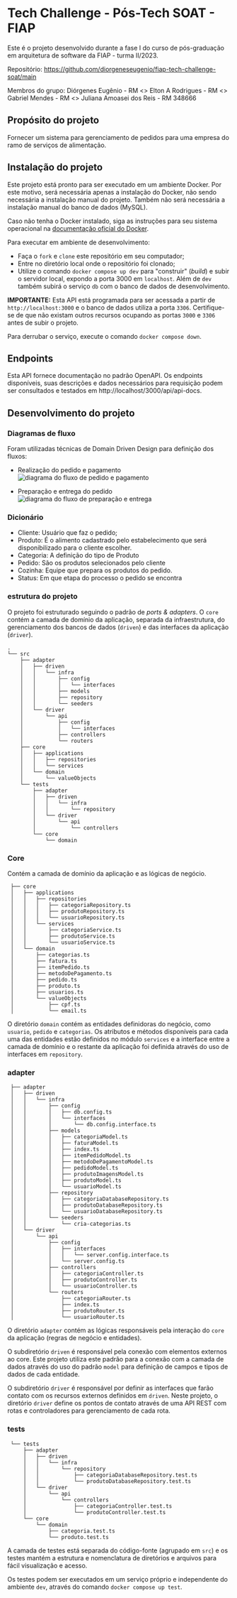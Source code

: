 # Tech Challenge - Pós-Tech SOAT - FIAP

Este é o projeto desenvolvido durante a fase I do curso de pós-graduação em arquitetura de software da FIAP - turma II/2023.

Repositório:
https://github.com/diorgeneseugenio/fiap-tech-challenge-soat/main

Membros do grupo:
Diórgenes Eugênio - RM <>
Elton A Rodrigues - RM <>
Gabriel Mendes - RM <>
Juliana Amoasei dos Reis - RM 348666

## Propósito do projeto

Fornecer um sistema para gerenciamento de pedidos para uma empresa do ramo de serviços de alimentação.

## Instalação do projeto

Este projeto está pronto para ser executado em um ambiente Docker. Por este motivo, será necessária apenas a instalação do Docker, não sendo necessária a instalação manual do projeto. Também não será necessária a instalação manual do banco de dados (MySQL).

Caso não tenha o Docker instalado, siga as instruções para seu sistema operacional na [documentação oficial do Docker](https://docs.docker.com/get-docker/).

Para executar em ambiente de desenvolvimento:

* Faça o `fork` e `clone` este repositório em seu computador;
* Entre no diretório local onde o repositório foi clonado;
* Utilize o comando `docker compose up dev` para "construir" (*build*) e subir o servidor local, expondo a porta 3000 em `localhost`. Além de `dev` também subirá o serviço `db` com o banco de dados de desenvolvimento.

**IMPORTANTE:** Esta API está programada para ser acessada a partir de `http://localhost:3000` e o banco de dados utiliza a porta `3306`. Certifique-se de que não existam outros recursos ocupando as portas `3000` e `3306` antes de subir o projeto.

Para derrubar o serviço, execute o comando `docker compose down`.

## Endpoints

Esta API fornece documentação no padrão OpenAPI.
Os endpoints disponíveis, suas descrições e dados necessários para requisição podem ser consultados e testados em http://localhost/3000/api/api-docs.

## Desenvolvimento do projeto

### Diagramas de fluxo

Foram utilizadas técnicas de Domain Driven Design para definição dos fluxos:
- Realização do pedido e pagamento
![diagrama do fluxo de pedido e pagamento](docs/domain-storytelling/images/pedido-pagamento.png)

- Preparação e entrega do pedido
![diagrama do fluxo de preparação e entrega](docs/domain-storytelling/images/preparo-retirada.png)

### Dicionário

* Cliente: Usuário que faz o pedido;
* Produto: É o alimento cadastrado pelo estabelecimento que será disponibilizado para o cliente escolher.
* Categoria: A definição do tipo de Produto
* Pedido: São os produtos selecionados pelo cliente
* Cozinha: Equipe que prepara os produtos do pedido.
* Status: Em que etapa do processo o pedido se encontra

### estrutura do projeto

O projeto foi estruturado seguindo o padrão de *ports & adapters*. O `core` contém a camada de domínio da aplicação, separada da infraestrutura, do gerenciamento dos bancos de dados (`driven`) e das interfaces da aplicação (`driver`).

```shell
.
└── src
    ├── adapter
    │   ├── driven
    │   │   └── infra
    │   │       ├── config
    │   │       │   └── interfaces
    │   │       ├── models
    │   │       ├── repository
    │   │       └── seeders
    │   └── driver
    │       └── api
    │           ├── config
    │           │   └── interfaces
    │           ├── controllers
    │           └── routers
    ├── core
    │   ├── applications
    │   │   ├── repositories
    │   │   └── services
    │   └── domain
    │       └── valueObjects
    └── tests
        ├── adapter
        │   ├── driven
        │   │   └── infra
        │   │       └── repository
        │   └── driver
        │       └── api
        │           └── controllers
        └── core
            └── domain
```

### Core

Contém a camada de domínio da aplicação e as lógicas de negócio.

```shell
 ├── core
 │   ├── applications
 │   │   ├── repositories
 │   │   │   ├── categoriaRepository.ts
 │   │   │   ├── produtoRepository.ts
 │   │   │   └── usuarioRepository.ts
 │   │   └── services
 │   │       ├── categoriaService.ts
 │   │       ├── produtoService.ts
 │   │       └── usuarioService.ts
 │   └── domain
 │       ├── categorias.ts
 │       ├── fatura.ts
 │       ├── itemPedido.ts
 │       ├── metodoDePagamento.ts
 │       ├── pedido.ts
 │       ├── produto.ts
 │       ├── usuarios.ts
 │       └── valueObjects
 │           ├── cpf.ts
 │           └── email.ts
```

O diretório `domain` contém as entidades definidoras do negócio, como `usuario`, `pedido` e `categorias`. Os atributos e métodos disponíveis para cada uma das entidades estão definidos no módulo `services` e a interface entre a camada de domínio e o restante da aplicação foi definida através do uso de interfaces em `repository`.

### adapter

```shell
 ├── adapter
 │   ├── driven
 │   │   └── infra
 │   │       ├── config
 │   │       │   ├── db.config.ts
 │   │       │   └── interfaces
 │   │       │       └── db.config.interface.ts
 │   │       ├── models
 │   │       │   ├── categoriaModel.ts
 │   │       │   ├── faturaModel.ts
 │   │       │   ├── index.ts
 │   │       │   ├── itemPedidoModel.ts
 │   │       │   ├── metodoDePagamentoModel.ts
 │   │       │   ├── pedidoModel.ts
 │   │       │   ├── produtoImagensModel.ts
 │   │       │   ├── produtoModel.ts
 │   │       │   └── usuarioModel.ts
 │   │       ├── repository
 │   │       │   ├── categoriaDatabaseRepository.ts
 │   │       │   ├── produtoDatabaseRepository.ts
 │   │       │   └── usuarioDatabaseRepository.ts
 │   │       └── seeders
 │   │           └── cria-categorias.ts
 │   └── driver
 │       └── api
 │           ├── config
 │           │   ├── interfaces
 │           │   │   └── server.config.interface.ts
 │           │   └── server.config.ts
 │           ├── controllers
 │           │   ├── categoriaController.ts
 │           │   ├── produtoController.ts
 │           │   └── usuarioController.ts
 │           └── routers
 │               ├── categoriaRouter.ts
 │               ├── index.ts
 │               ├── produtoRouter.ts
 │               └── usuarioRouter.ts
```

O diretório `adapter` contém as lógicas responsáveis pela interação do `core` da aplicação (regras de negócio e entidades).

O subdiretório `driven` é responsável pela conexão com elementos externos ao core. Este projeto utiliza este padrão para a conexão com a camada de dados através do uso do padrão `model` para definição de campos e tipos de dados de cada entidade.

O subdiretório `driver` é responsável por definir as interfaces que farão contato com os recursos externos definidos em `driven`. Neste projeto, o diretório `driver` define os pontos de contato através de uma API REST com rotas e controladores para gerenciamento de cada rota.

### tests

```shell
 └── tests
     ├── adapter
     │   ├── driven
     │   │   └── infra
     │   │       └── repository
     │   │           ├── categoriaDatabaseRepository.test.ts
     │   │           └── produtoDatabaseRepository.test.ts
     │   └── driver
     │       └── api
     │           └── controllers
     │               ├── categoriaController.test.ts
     │               └── produtoController.test.ts
     └── core
         └── domain
             ├── categoria.test.ts
             └── produto.test.ts
```

A camada de testes está separada do código-fonte (agrupado em `src`) e os testes mantém a estrutura e nomenclatura de diretórios e arquivos para fácil visualização e acesso.

Os testes podem ser executados em um serviço próprio e independente do ambiente `dev`, através do comando `docker compose up test`.

